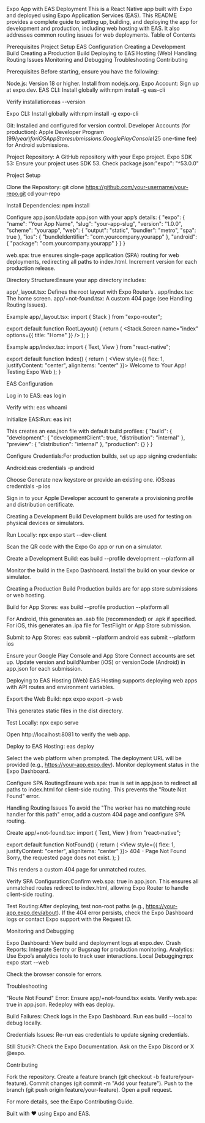 Expo App with EAS Deployment
This is a React Native app built with Expo and deployed using Expo Application Services (EAS). This README provides a complete guide to setting up, building, and deploying the app for development and production, including web hosting with EAS. It also addresses common routing issues for web deployments.
Table of Contents

Prerequisites
Project Setup
EAS Configuration
Creating a Development Build
Creating a Production Build
Deploying to EAS Hosting (Web)
Handling Routing Issues
Monitoring and Debugging
Troubleshooting
Contributing

Prerequisites
Before starting, ensure you have the following:

Node.js: Version 18 or higher. Install from nodejs.org.
Expo Account: Sign up at expo.dev.
EAS CLI: Install globally with:npm install -g eas-cli

Verify installation:eas --version


Expo CLI: Install globally with:npm install -g expo-cli


Git: Installed and configured for version control.
Developer Accounts (for production):
Apple Developer Program ($99/year) for iOS App Store submissions.
Google Play Console ($25 one-time fee) for Android submissions.


Project Repository: A GitHub repository with your Expo project.
Expo SDK 53: Ensure your project uses SDK 53. Check package.json:"expo": "^53.0.0"



Project Setup

Clone the Repository:
git clone https://github.com/your-username/your-repo.git
cd your-repo


Install Dependencies:
npm install


Configure app.json:Update app.json with your app’s details:
{
  "expo": {
    "name": "Your App Name",
    "slug": "your-app-slug",
    "version": "1.0.0",
    "scheme": "yourapp",
    "web": {
      "output": "static",
      "bundler": "metro",
      "spa": true
    },
    "ios": {
      "bundleIdentifier": "com.yourcompany.yourapp"
    },
    "android": {
      "package": "com.yourcompany.yourapp"
    }
  }
}


web.spa: true ensures single-page application (SPA) routing for web deployments, redirecting all paths to index.html.
Increment version for each production release.


Directory Structure:Ensure your app directory includes:

app/_layout.tsx: Defines the root layout with Expo Router’s <Stack />.
app/index.tsx: The home screen.
app/+not-found.tsx: A custom 404 page (see Handling Routing Issues).

Example app/_layout.tsx:
import { Stack } from "expo-router";

export default function RootLayout() {
  return (
    <Stack>
      <Stack.Screen name="index" options={{ title: "Home" }} />
    </Stack>
  );
}

Example app/index.tsx:
import { Text, View } from "react-native";

export default function Index() {
  return (
    <View style={{ flex: 1, justifyContent: "center", alignItems: "center" }}>
      <Text>Welcome to Your App!</Text>
      <Text>Testing Expo Web</Text>
    </View>
  );
}



EAS Configuration

Log in to EAS:
eas login

Verify with:
eas whoami


Initialize EAS:Run:
eas init

This creates an eas.json file with default build profiles:
{
  "build": {
    "development": {
      "developmentClient": true,
      "distribution": "internal"
    },
    "preview": {
      "distribution": "internal"
    },
    "production": {}
  }
}


Configure Credentials:For production builds, set up app signing credentials:

Android:eas credentials -p android

Choose Generate new keystore or provide an existing one.
iOS:eas credentials -p ios

Sign in to your Apple Developer account to generate a provisioning profile and distribution certificate.



Creating a Development Build
Development builds are used for testing on physical devices or simulators.

Run Locally:
npx expo start --dev-client

Scan the QR code with the Expo Go app or run on a simulator.

Create a Development Build:
eas build --profile development --platform all


Monitor the build in the Expo Dashboard.
Install the build on your device or simulator.



Creating a Production Build
Production builds are for app store submissions or web hosting.

Build for App Stores:
eas build --profile production --platform all


For Android, this generates an .aab file (recommended) or .apk if specified.
For iOS, this generates an .ipa file for TestFlight or App Store submission.


Submit to App Stores:
eas submit --platform android
eas submit --platform ios


Ensure your Google Play Console and App Store Connect accounts are set up.
Update version and buildNumber (iOS) or versionCode (Android) in app.json for each submission.



Deploying to EAS Hosting (Web)
EAS Hosting supports deploying web apps with API routes and environment variables.

Export the Web Build:
npx expo export -p web

This generates static files in the dist directory.

Test Locally:
npx expo serve

Open http://localhost:8081 to verify the web app.

Deploy to EAS Hosting:
eas deploy


Select the web platform when prompted.
The deployment URL will be provided (e.g., https://your-app.expo.dev).
Monitor deployment status in the Expo Dashboard.


Configure SPA Routing:Ensure web.spa: true is set in app.json to redirect all paths to index.html for client-side routing. This prevents the "Route Not Found" error.


Handling Routing Issues
To avoid the "The worker has no matching route handler for this path" error, add a custom 404 page and configure SPA routing.

Create app/+not-found.tsx:
import { Text, View } from "react-native";

export default function NotFound() {
  return (
    <View style={{ flex: 1, justifyContent: "center", alignItems: "center" }}>
      <Text>404 - Page Not Found</Text>
      <Text>Sorry, the requested page does not exist.</Text>
    </View>
  );
}

This renders a custom 404 page for unmatched routes.

Verify SPA Configuration:Confirm web.spa: true in app.json. This ensures all unmatched routes redirect to index.html, allowing Expo Router to handle client-side routing.

Test Routing:After deploying, test non-root paths (e.g., https://your-app.expo.dev/about). If the 404 error persists, check the Expo Dashboard logs or contact Expo support with the Request ID.


Monitoring and Debugging

Expo Dashboard: View build and deployment logs at expo.dev.
Crash Reports: Integrate Sentry or Bugsnag for production monitoring.
Analytics: Use Expo’s analytics tools to track user interactions.
Local Debugging:npx expo start --web

Check the browser console for errors.

Troubleshooting

"Route Not Found" Error:
Ensure app/+not-found.tsx exists.
Verify web.spa: true in app.json.
Redeploy with eas deploy.


Build Failures:
Check logs in the Expo Dashboard.
Run eas build --local to debug locally.


Credentials Issues:
Re-run eas credentials to update signing credentials.


Still Stuck?:
Check the Expo Documentation.
Ask on the Expo Discord or X @expo.



Contributing

Fork the repository.
Create a feature branch (git checkout -b feature/your-feature).
Commit changes (git commit -m "Add your feature").
Push to the branch (git push origin feature/your-feature).
Open a pull request.

For more details, see the Expo Contributing Guide.

Built with ❤️ using Expo and EAS.
